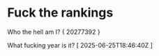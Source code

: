 # Fuck the rankings

Who the hell am I?
{ 20277392 }

What fucking year is it?
[ 2025-06-25T18:46:40Z ]
